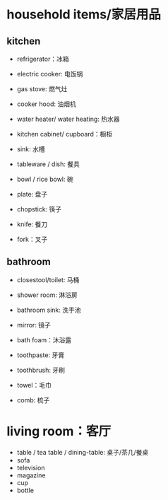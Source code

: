 # household items/家居用品

## kitchen

* refrigerator：冰箱
* electric cooker: 电饭锅
* gas stove: 燃气灶
* cooker hood: 油烟机
* water heater/ water heating: 热水器
* kitchen cabinet/ cupboard：橱柜
* sink: 水槽

* tableware / dish: 餐具
* bowl / rice bowl: 碗
* plate: 盘子
* chopstick: 筷子
* knife: 餐刀
* fork：叉子


## bathroom

* closestool/toilet: 马桶
* shower room: 淋浴房
* bathroom sink: 洗手池

* mirror: 镜子
* bath foam：沐浴露
* toothpaste: 牙膏
* toothbrush: 牙刷
* towel：毛巾
* comb: 梳子

# living room：客厅

* table / tea table / dining-table: 桌子/茶几/餐桌
* sofa
* television
* magazine
* cup
* bottle

